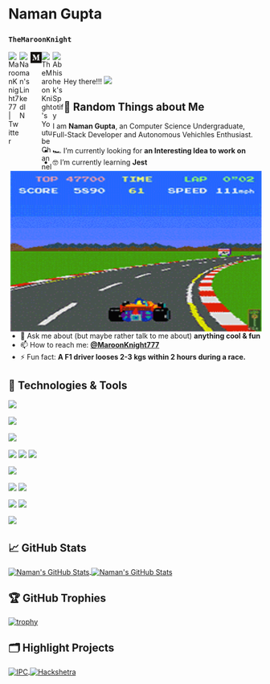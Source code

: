 # Naman Gupta

### `TheMaroonKnight`

<a href="https://twitter.com/MaroonKnight777">
  <img align="left" alt="MaroonKnight777 | Twitter" width="22px" src="https://raw.githubusercontent.com/peterthehan/peterthehan/master/assets/twitter.svg" />
</a>
<a href="https://www.linkedin.com/in/naman-gupta99/">
  <img align="left" alt="Naman's LinkedIN" width="22px" src="https://raw.githubusercontent.com/peterthehan/peterthehan/master/assets/linkedin.svg" />
</a>
<a href="https://medium.com/@themaroonknight">
  <img align="left" alt="Naman's Medium" width="22px" src="./assets/medium.svg" />
</a>
<a href="https://www.youtube.com/channel/UC4DDFEY499bSaPsfCiUq0Yg">
  <img align="left" alt="TheMaroonKnight's Youtube Channel" width="22px" src="https://raw.githubusercontent.com/peterthehan/peterthehan/master/assets/youtube.svg" />
</a>
<a href="https://open.spotify.com/user/31lpwvehy464nioojajhb2sr4b4e">
  <img align="left" alt="Abhishek's Spotify" width="22px" src="https://raw.githubusercontent.com/peterthehan/peterthehan/master/assets/spotify.svg" />
</a>

<br />
<br />

Hey there!!! <img src="https://media.giphy.com/media/hvRJCLFzcasrR4ia7z/giphy.gif" width="25px">

## 🤪 Random Things about Me

I am **Naman Gupta**, an Computer Science Undergraduate, Full-Stack Developer and Autonomous Vehichles Enthusiast.
<img align="right" alt="GIF" src="./assets\stockcarracing.gif" width="500" height="320" />

-   🏎️ I’m currently looking for **an Interesting Idea to work on**
-   🤓 I’m currently learning **Jest**
-   💬 Ask me about (but maybe rather talk to me about) **anything cool & fun** 
-   📫 How to reach me: **[@MaroonKnight777](https://twitter.com/MaroonKnight777)**
-   ⚡ Fun fact: **A F1 driver looses 2-3 kgs within 2 hours during a race.**

## 🔧 Technologies & Tools

![](https://img.shields.io/badge/OS-Windows-informational?style=flat&logo=windows&logoColor=white&color=6aa6f8)

![](https://img.shields.io/badge/Editor-VS_Code-informational?style=flat&logo=visual-studio-code&logoColor=white&color=6aa6f8)

![](https://img.shields.io/badge/Browser-Edge-informational?style=flat&logo=Microsoft-Edge&logoColor=white&color=6aa6f8)

![](https://img.shields.io/badge/Language-Python-informational?style=flat&logo=python&logoColor=white&color=6aa6f8)
![](https://img.shields.io/badge/Language-JavaScript-informational?style=flat&logo=javascript&logoColor=white&color=6aa6f8)
![](https://img.shields.io/badge/Language-Java-informational?style=flat&logo=Java&logoColor=white&color=6aa6f8)

![](https://img.shields.io/badge/Backend-NodeJS-informational?style=flat&logo=Node.js&logoColor=white&color=6aa6f8)

![](https://img.shields.io/badge/Frontend-React-informational?style=flat&logo=react&logoColor=white&color=6aa6f8)
![](https://img.shields.io/badge/Frontend-Angular-informational?style=flat&logo=angular&logoColor=white&color=6aa6f8)

![](https://img.shields.io/badge/DB-MongoDB-informational?style=flat&logo=MongoDB&logoColor=white&color=6aa6f8)
![](https://img.shields.io/badge/DB-Firebase-informational?style=flat&logo=Firebase&logoColor=white&color=6aa6f8)

![](https://img.shields.io/badge/Shell-Bash-informational?style=flat&logo=gnu-bash&logoColor=white&color=6aa6f8)

## &#x1f4c8; GitHub Stats

<a href="https://github.com/naman-gupta99">
  <img align="center" src="https://github-readme-stats.vercel.app/api/top-langs/?username=naman-gupta99&hide=c%2B%2B,c,html&title_color=6aa6f8&text_color=8a919a&icon_color=6aa6f8&bg_color=0e1116" alt="Naman's GitHub Stats" />
</a>

<a href="https://github.com/naman-gupta99">
  <img align="center" src="https://github-readme-stats.vercel.app/api?username=naman-gupta99&show_icons=true&line_height=27&count_private=true&title_color=6aa6f8&text_color=8a919a&icon_color=6aa6f8&bg_color=0e1116" alt="Naman's GitHub Stats" />
</a>

## 🏆 GitHub Trophies

[![trophy](https://github-profile-trophy.vercel.app/?username=naman-gupta99&theme=onedark&column=7)](https://github.com/ryo-ma/github-profile-trophy)

## 🗂️ Highlight Projects

<a href="https://github.com/naman-gupta99/IPC">
  <img align="center" src="https://github-readme-stats.vercel.app/api/pin/?username=naman-gupta99&repo=IPC&show_icons=true&line_height=27&title_color=6aa6f8&text_color=8a919a&icon_color=6aa6f8&bg_color=0e1116" alt="IPC" />
</a>

<a href="https://github.com/DumbMachine/Hackshetra">
  <img align="center" src="https://github-readme-stats.vercel.app/api/pin/?username=DumbMachine&repo=Hackshetra&show_icons=true&line_height=27&title_color=6aa6f8&text_color=8a919a&icon_color=6aa6f8&bg_color=0e1116" alt="Hackshetra" />
</a>
